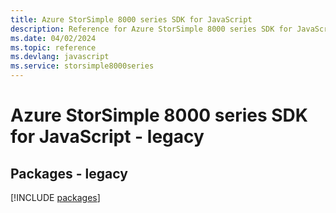 ```yaml
---
title: Azure StorSimple 8000 series SDK for JavaScript
description: Reference for Azure StorSimple 8000 series SDK for JavaScript
ms.date: 04/02/2024
ms.topic: reference
ms.devlang: javascript
ms.service: storsimple8000series
---
```

# Azure StorSimple 8000 series SDK for JavaScript - legacy
## Packages - legacy
[!INCLUDE [packages](storsimple-8000-series-index.md)]